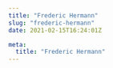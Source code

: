 ```yaml
---
title: "Frederic Hermann"
slug: "frederic-hermann"
date: 2021-02-15T16:24:01Z

meta:
  title: "Frederic Hermann"
---
```


